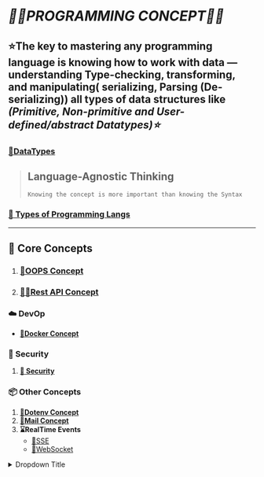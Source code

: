 # **_🧑‍💻PROGRAMMING CONCEPT👩‍💻_**

## ⭐The key to mastering any programming language is knowing how to work with data — understanding Type-checking, transforming, and manipulating( serializing, Parsing (De-serializing)) all types of data structures like **_(Primitive, Non-primitive and User-defined/abstract Datatypes)⭐_**

### **[🔗DataTypes](./programming-langs/datatypes.md)**

> ## **Language-Agnostic Thinking**
>
> ```text
> Knowing the concept is more important than knowing the Syntax
> ```

### **[🔗 Types of Programming Langs](./programming-langs/typesofprogramminglangs.md)**

---

## 🚀 Core Concepts

1. ### **[🔗OOPS Concept](./programming-langs/oops.md)**

2. ### **[🔗🌐Rest API Concept](./rest%20api/restapi.md)**

### **☁️ DevOp**

- **[🔗Docker Concept](./DevOp/docker/docker.md)**

### **🔐 Security**

1. **[🔗 Security](./security/security.md)**

### **📦 Other Concepts**

1. **[🔗Dotenv Concept](./Other%20Concepts/dotenv/dotenvconcepts.md)**
2. **[🔗Mail Concept](./Other%20Concepts/mail/mail.md)**
3. **⌛RealTime Events**
   - [🔗SSE](./Other%20Concepts/realTimeEvents/sse.md)
   - [🔗WebSocket](./Other%20Concepts/realTimeEvents/websocket.md)

<details>
<summary>Dropdown Title</summary>

- Dropdown content goes here. It can contain text, lists, and even code blocks.

</details>
